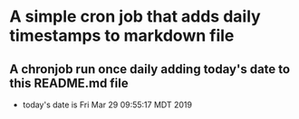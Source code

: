 A simple cron job that adds daily timestamps to markdown file
============================================================
## A chronjob run once daily adding today's date to this README.md file
* today's date is Fri Mar 29 09:55:17 MDT 2019
